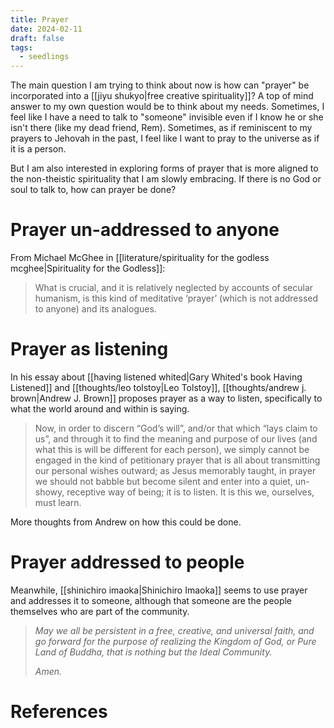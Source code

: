 ```yaml
---
title: Prayer
date: 2024-02-11
draft: false
tags:
  - seedlings
---
```

The main question I am trying to think about now is how can "prayer" be incorporated into a [[jiyu shukyo|free creative spirituality]]? A top of mind answer to my own question would be to think about my needs. Sometimes, I feel like I have a need to talk to "someone" invisible even if I know he or she isn't there (like my dead friend, Rem). Sometimes, as if reminiscent to my prayers to Jehovah in the past, I feel like I want to pray to the universe as if it is a person.

But I am also interested in exploring forms of prayer that is more aligned to the non-theistic spirituality that I am slowly embracing. If there is no God or soul to talk to, how can prayer be done?

# Prayer un-addressed to anyone

From Michael McGhee in [[literature/spirituality for the godless mcghee|Spirituality for the Godless]]:
>What is crucial, and it is relatively neglected by accounts of secular humanism, is this kind of meditative ‘prayer’ (which is not addressed to anyone) and its analogues.

# Prayer as listening

In his essay about [[having listened whited|Gary Whited's book Having Listened]] and [[thoughts/leo tolstoy|Leo Tolstoy]], [[thoughts/andrew j. brown|Andrew J. Brown]] proposes prayer as a way to listen, specifically to what the world around and within is saying.

>Now, in order to discern “God’s will”, and/or that which “lays claim to us”, and through it to find the meaning and purpose of our lives (and what this is will be different for each person), we simply cannot be engaged in the kind of petitionary prayer that is all about transmitting our personal wishes outward; as Jesus memorably taught, in prayer we should not babble but become silent and enter into a quiet, un-showy, receptive way of being; it is to listen. It is this we, ourselves, must learn.

More thoughts from Andrew on how this could be done.

>

# Prayer addressed to people

Meanwhile, [[shinichiro imaoka|Shinichiro Imaoka]] seems to use prayer and addresses it to someone, although that someone are the people themselves who are part of the community.

>_May we all be persistent in a free, creative, and universal faith, and go forward for the purpose of realizing the Kingdom of God, or Pure Land of Buddha, that is nothing but the Ideal Community._
>
>_Amen._

# References

